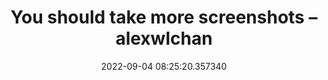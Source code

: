 ---
date: 2022-09-04 08:25:20.357340
link:
  source: web
  source_url: https://roytang.net
  text: You should take more screenshots – alexwlchan
  url: https://alexwlchan.net/2022/07/screenshots/
source: web
syndicated:
- type: mastodon
  url: https://mastodon.technology/users/roytang/statuses/108939176906593931
- type: twitter
  url: https://twitter.com/roytang/status/1566341633955614725/
title: You should take more screenshots – alexwlchan
---